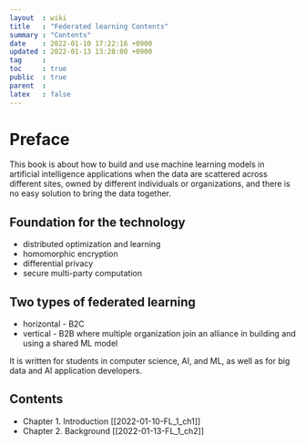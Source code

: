 ```yaml
---
layout  : wiki
title   : "Federated learning Contents" 
summary : "Contents"
date    : 2022-01-10 17:22:16 +0900
updated : 2022-01-13 13:28:00 +0900
tag     : 
toc     : true
public  : true
parent  : 
latex   : false
---
```


# Preface

This book is about how to build and use machine learning models in artificial intelligence applications when the data are scattered across different sites, owned by different individuals or organizations, and there is no easy solution to bring the data together.

## Foundation for the technology

* distributed optimization and learning
* homomorphic encryption
* differential privacy
* secure multi-party computation

## Two types of federated learning

* horizontal - B2C
* vertical - B2B where multiple organization join an alliance in building and using a shared ML model

It is written for students in computer science, AI, and ML, as well as for big data and AI application developers.  

## Contents

* Chapter 1. Introduction [[2022-01-10-FL_1_ch1]]
* Chapter 2. Background [[2022-01-13-FL_1_ch2]]

